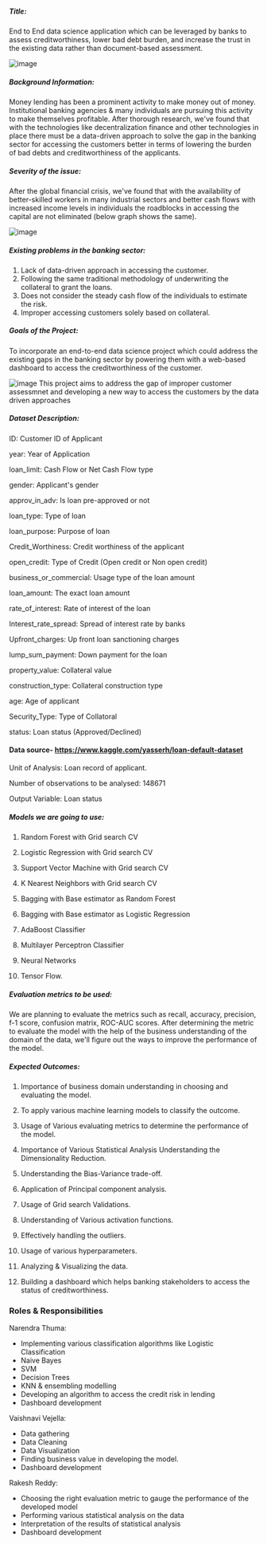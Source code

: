 ##### Title: 

End to End data science application which can be leveraged by banks to assess creditworthiness, lower bad debt burden, and increase the trust in the existing data rather than document-based assessment.

![image](https://user-images.githubusercontent.com/71124557/153785711-9a173674-c2b8-4801-a216-32cff8169ea3.png)

##### Background Information: 

Money lending has been a prominent activity to make money out of money. Institutional banking agencies & many individuals are pursuing this activity to make themselves profitable. After thorough research, we've found that with the technologies like decentralization finance and other technologies in place there must be a data-driven approach to solve the gap in the banking sector for accessing the customers better in terms of lowering the burden of bad debts and creditworthiness of the applicants.

##### Severity of the issue: 

After the global financial crisis, we've found that with the availability of better-skilled workers in many industrial sectors and better cash flows with increased income levels in individuals the roadblocks in accessing the capital are not eliminated (below graph shows the same).

![image](https://user-images.githubusercontent.com/71124557/153785722-a606e313-fa6b-4a76-b91f-b0a8c922ea4b.png)

##### Existing problems in the banking sector:

1. Lack of data-driven approach in accessing the customer.
2. Following the same traditional methodology of underwriting the collateral to grant the loans.
3. Does not consider the steady cash flow of the individuals to estimate the risk.
4. Improper accessing customers solely based on collateral.

##### Goals of the Project: 

To incorporate an end-to-end data science project which could address the existing gaps in the banking sector by powering them with a web-based dashboard to access the creditworthiness of the customer.

![image](https://user-images.githubusercontent.com/71124557/153785776-7d00f715-caef-4d58-959b-2ac52afdda15.png)
This project aims to address the gap of improper customer assessmnet and developing a new way to access the customers by the data driven approaches

##### Dataset Description:

ID: Customer ID of Applicant

year: Year of Application

loan_limit: Cash Flow or Net Cash Flow type

gender: Applicant's gender

approv_in_adv: Is loan pre-approved or not

loan_type: Type of loan

loan_purpose: Purpose of loan

Credit_Worthiness: Credit worthiness of the applicant

open_credit: Type of Credit (Open credit or Non open credit)

business_or_commercial: Usage type of the loan amount

loan_amount: The exact loan amount

rate_of_interest: Rate of interest of the loan

Interest_rate_spread: Spread of interest rate by banks

Upfront_charges: Up front loan sanctioning charges

lump_sum_payment: Down payment for the loan

property_value: Collateral value

construction_type: Collateral construction type

age: Age of applicant

Security_Type: Type of Collatoral

status: Loan status (Approved/Declined)

#### Data source- https://www.kaggle.com/yasserh/loan-default-dataset

Unit of Analysis: Loan record of applicant.

Number of observations to be analysed: 148671

Output Variable: Loan status

##### Models we are going to use:

1. Random Forest with Grid search CV

2. Logistic Regression with Grid search CV

3. Support Vector Machine with Grid search CV

4. K Nearest Neighbors with Grid search CV

5. Bagging with Base estimator as Random Forest

6. Bagging with Base estimator as Logistic Regression

7. AdaBoost Classifier

8. Multilayer Perceptron Classifier

9. Neural Networks

10. Tensor Flow.

##### Evaluation metrics to be used: 

We are planning to evaluate the metrics such as recall, accuracy, precision, f-1 score, confusion matrix, ROC-AUC scores. After determining the metric to evaluate the model with the help of the business understanding of the domain of the data, we'll figure out the ways to improve the performance of the model.

##### Expected Outcomes:

1. Importance of business domain understanding in choosing and evaluating the model.

2. To apply various machine learning models to classify the outcome.

3. Usage of Various evaluating metrics to determine the performance of the model.

4. Importance of Various Statistical Analysis Understanding the Dimensionality Reduction.

5. Understanding the Bias-Variance trade-off.

6. Application of Principal component analysis.

7. Usage of Grid search Validations.

8. Understanding of Various activation functions.

9. Effectively handling the outliers.

10. Usage of various hyperparameters.

11. Analyzing & Visualizing the data.

12. Building a dashboard which helps banking stakeholders to access the status of creditworthiness.

### Roles & Responsibilities

Narendra Thuma:

- Implementing various classification algorithms like Logistic Classification
- Naive Bayes
- SVM
- Decision Trees
- KNN & ensembling modelling
- Developing an algorithm to access the credit risk in lending
- Dashboard development

Vaishnavi Vejella:

- Data gathering
- Data Cleaning
- Data Visualization
- Finding business value in developing the model.
- Dashboard development

Rakesh Reddy:

- Choosing the right evaluation metric to gauge the performance of the developed model
- Performing various statistical analysis on the data
- Interpretation of the results of statistical analysis
- Dashboard development

